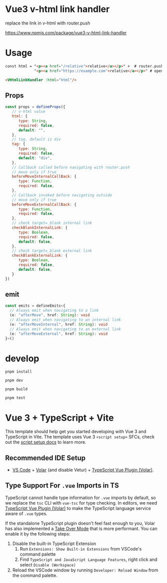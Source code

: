 # Vue3 v-html link handler

replace the link in v-html with router.push

https://www.npmjs.com/package/vue3-v-html-link-handler

# Usage

```html
const html = "<p><a href="/relative">relative</a></p>" +  # router.push
             "<p><a href="https://example.com">relative</a></p>" # open new tab

<VHtmlLinkHandler :html="html"/>
```

## Props

```js
const props = defineProps({
   // v-html value
   html: {
      type: String,
      required: false,
      default: "",
   },
   // tag. default is div
   tag: {
      type: String,
      required: false,
      default: "div",
   },
   // Callback called before navigating with router.push
   // move only if true
   beforeMoveInternalCallBack: {
      type: Function,
      required: false,
   },
   // Callback invoked before navigating outside
   // move only if true
   beforeMoveExternalCallBack: {
      type: Function,
      required: false,
   },
   // check target=_blank internal link
   checkBlankInternalLink: {
      type: Boolean,
      required: false,
      default: false,
   },
   // check target=_blank external link
   checkBlankExternalLink: {
      type: Boolean,
      required: false,
      default: false,
   }
})
```

## emit

```ts
const emits = defineEmits<{
  // Always emit when navigating to a link
  (e: "afterMove", href: String): void
  // Always emit when navigating to an internal link
  (e: "afterMoveInternal", href: String): void
  // Always emit when navigating to an external link
  (e: "afterMoveExternal", href: String): void
}>()
```

# develop

```
pnpm install

pnpm dev

pnpm build

pnpm test
```


# Vue 3 + TypeScript + Vite

This template should help get you started developing with Vue 3 and TypeScript in Vite. The template uses Vue 3 `<script setup>` SFCs, check out the [script setup docs](https://v3.vuejs.org/api/sfc-script-setup.html#sfc-script-setup) to learn more.

## Recommended IDE Setup

- [VS Code](https://code.visualstudio.com/) + [Volar](https://marketplace.visualstudio.com/items?itemName=Vue.volar) (and disable Vetur) + [TypeScript Vue Plugin (Volar)](https://marketplace.visualstudio.com/items?itemName=Vue.vscode-typescript-vue-plugin).

## Type Support For `.vue` Imports in TS

TypeScript cannot handle type information for `.vue` imports by default, so we replace the `tsc` CLI with `vue-tsc` for type checking. In editors, we need [TypeScript Vue Plugin (Volar)](https://marketplace.visualstudio.com/items?itemName=Vue.vscode-typescript-vue-plugin) to make the TypeScript language service aware of `.vue` types.

If the standalone TypeScript plugin doesn't feel fast enough to you, Volar has also implemented a [Take Over Mode](https://github.com/johnsoncodehk/volar/discussions/471#discussioncomment-1361669) that is more performant. You can enable it by the following steps:

1. Disable the built-in TypeScript Extension
   1. Run `Extensions: Show Built-in Extensions` from VSCode's command palette
   2. Find `TypeScript and JavaScript Language Features`, right click and select `Disable (Workspace)`
2. Reload the VSCode window by running `Developer: Reload Window` from the command palette.
